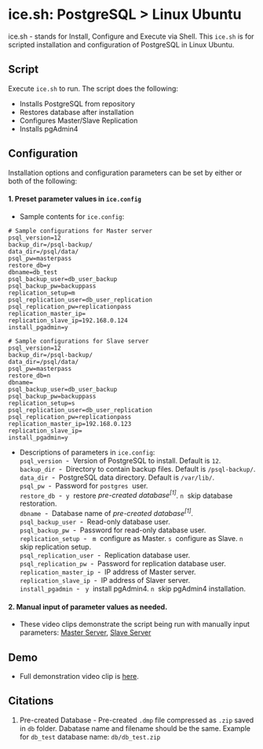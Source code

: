 # ice.sh: PostgreSQL > Linux Ubuntu
ice.sh - stands for Install, Configure and Execute via Shell. This `ice.sh` is for scripted installation and configuration of PostgreSQL in Linux Ubuntu.

## Script
Execute `ice.sh` to run. The script does the following:
- Installs PostgreSQL from repository
- Restores database after installation
- Configures Master/Slave Replication
- Installs pgAdmin4

## Configuration
Installation options and configuration parameters can be set by either or both of the following:
#### 1. Preset parameter values in `ice.config`
- Sample contents for `ice.config`:
```shell
# Sample configurations for Master server
psql_version=12
backup_dir=/psql-backup/
data_dir=/psql/data/
psql_pw=masterpass
restore_db=y
dbname=db_test
psql_backup_user=db_user_backup
psql_backup_pw=backuppass
replication_setup=m
psql_replication_user=db_user_replication
psql_replication_pw=replicationpass
replication_master_ip=
replication_slave_ip=192.168.0.124
install_pgadmin=y
```
```shell
# Sample configurations for Slave server
psql_version=12
backup_dir=/psql-backup/
data_dir=/psql/data/
psql_pw=masterpass
restore_db=n
dbname=
psql_backup_user=db_user_backup
psql_backup_pw=backuppass
replication_setup=s
psql_replication_user=db_user_replication
psql_replication_pw=replicationpass
replication_master_ip=192.168.0.123
replication_slave_ip=
install_pgadmin=y
```
- Descriptions of parameters in `ice.config`:
<br/>`psql_version`&nbsp; -&nbsp; Version of PostgreSQL to install. Default is `12`.
<br/>`backup_dir`&nbsp; -&nbsp; Directory to contain backup files. Default is `/psql-backup/`.
<br/>`data_dir`&nbsp; -&nbsp; PostgreSQL data directory. Default is `/var/lib/`.
<br/>`psql_pw`&nbsp; -&nbsp; Password for `postgres`&nbsp; user.
<br/>`restore_db`&nbsp; -&nbsp;&nbsp;`y`&nbsp; restore *pre-created database<sup>[1]</sup>*.&nbsp;`n`&nbsp; skip database restoration.
<br/>`dbname`&nbsp; -&nbsp; Database name of *pre-created database<sup>[1]</sup>*.
<br/>`psql_backup_user`&nbsp; -&nbsp; Read-only database user.
<br/>`psql_backup_pw`&nbsp; -&nbsp; Password for read-only database user.
<br/>`replication_setup`&nbsp; -&nbsp; &nbsp;`m`&nbsp; configure as Master.&nbsp;`s`&nbsp; configure as Slave.&nbsp;`n`&nbsp; skip replication setup.
<br/>`psql_replication_user`&nbsp; -&nbsp; Replication database user.
<br/>`psql_replication_pw`&nbsp; -&nbsp; Password for replication database user.
<br/>`replication_master_ip`&nbsp; -&nbsp; IP address of Master server.
<br/>`replication_slave_ip`&nbsp; -&nbsp; IP address of Slaver server.
<br/>`install_pgadmin`&nbsp; -&nbsp; &nbsp;`y`&nbsp; install pgAdmin4.&nbsp;`n`&nbsp; skip pgAdmin4 installation.

#### 2. Manual input of parameter values as needed.
- These video clips demonstrate the script being run with manually input parameters: [Master Server](https://drive.google.com/file/d/10oDdelMfECDZE6SbnzVPT7vk5YEvgEH2), [Slave Server](https://drive.google.com/file/d/1EH7KDGzlVt3oFezhOrDfitytP5EF_Ra2)

## Demo
 - Full demonstration video clip is [here](https://drive.google.com/file/d/1M15mghVgJXrrULFMS-qqutBvwXp72_jk).

## Citations
1. Pre-created Database - Pre-created `.dmp` file compressed as `.zip` saved in `db` folder. Dabatase name and filename should be the same. Example for `db_test` database name: `db/db_test.zip`
